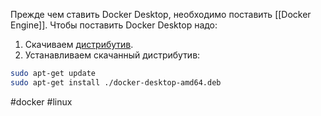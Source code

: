 Прежде чем ставить Docker Desktop, необходимо поставить [[Docker Engine]]. Чтобы поставить Docker Desktop надо:
1. Скачиваем [дистрибутив](https://desktop.docker.com/linux/main/amd64/docker-desktop-amd64.deb?utm_source=docker&utm_medium=webreferral&utm_campaign=docs-driven-download-linux-amd64&_gl=1*nue6wm*_ga*NTkxNDE4Nzk3LjE3Mjc3NzYyMjA.*_ga_XJWPQMJYHQ*MTcyNzg2MDQ2OC4zLjEuMTcyNzg2MDQ3Ni41Mi4wLjA).
2. Устанавливаем скачанный дистрибутив:
```sh
sudo apt-get update
sudo apt-get install ./docker-desktop-amd64.deb
```

#docker #linux 
